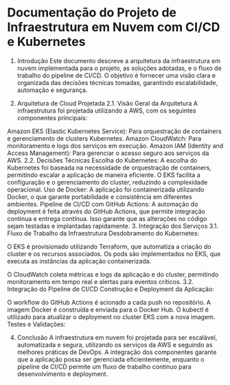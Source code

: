 # Documentação do Projeto de Infraestrutura em Nuvem com CI/CD e Kubernetes
1. Introdução
Este documento descreve a arquitetura da infraestrutura em nuvem implementada para o projeto, as soluções adotadas, e o fluxo de trabalho do pipeline de CI/CD. O objetivo é fornecer uma visão clara e organizada das decisões técnicas tomadas, garantindo escalabilidade, automação e segurança.

2. Arquitetura de Cloud Projetada
2.1. Visão Geral da Arquitetura
A infraestrutura foi projetada utilizando a AWS, com os seguintes componentes principais:

Amazon EKS (Elastic Kubernetes Service): Para orquestração de containers e gerenciamento de clusters Kubernetes.
Amazon CloudWatch: Para monitoramento e logs dos serviços em execução.
Amazon IAM (Identity and Access Management): Para gerenciar o acesso seguro aos serviços da AWS.
2.2. Decisões Técnicas
Escolha do Kubernetes: A escolha do Kubernetes foi baseada na necessidade de orquestração de containers, permitindo escalar a aplicação de maneira eficiente. O EKS facilita a configuração e o gerenciamento do cluster, reduzindo a complexidade operacional.
Uso de Docker: A aplicação foi containerizada utilizando Docker, o que garante portabilidade e consistência em diferentes ambientes.
Pipeline de CI/CD com GitHub Actions: A automação do deployment é feita através do GitHub Actions, que permite integração contínua e entrega contínua. Isso garante que as alterações no código sejam testadas e implantadas rapidamente.
3. Integração dos Serviços
3.1. Fluxo de Trabalho da Infraestrutura
Desdobramento do Kubernetes:

O EKS é provisionado utilizando Terraform, que automatiza a criação do cluster e os recursos associados.
Os pods são implementados no EKS, que executa as instâncias da aplicação containerizada.

O CloudWatch coleta métricas e logs da aplicação e do cluster, permitindo monitoramento em tempo real e alertas para eventos críticos.
3.2. Integração do Pipeline de CI/CD
Construção e Deployment da Aplicação:

O workflow do GitHub Actions é acionado a cada push no repositório.
A imagem Docker é construída e enviada para o Docker Hub.
O kubectl é utilizado para atualizar o deployment no cluster EKS com a nova imagem.
Testes e Validações:

4. Conclusão
A infraestrutura em nuvem foi projetada para ser escalável, automatizada e segura, utilizando os serviços da AWS e seguindo as melhores práticas de DevOps. A integração dos componentes garante que a aplicação possa ser gerenciada eficientemente, enquanto o pipeline de CI/CD permite um fluxo de trabalho contínuo para desenvolvimento e deployment.
